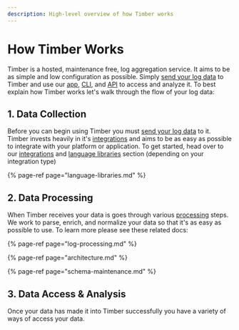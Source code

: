 ```yaml
---
description: High-level overview of how Timber works
---
```


# How Timber Works

Timber is a hosted, maintenance free, log aggregation service. It aims to be as simple and low configuration as possible. Simply [send your log data]() to Timber and use our [app](../usage/searching.md), [CLI](https://github.com/timberio/timber-cli), and [API](http://docs.api.timber.io/) to access and analyze it. To best explain how Timber works let's walk through the flow of your log data:

## 1. Data Collection

Before you can begin using Timber you must [send your log data]() to it. Timber invests heavily in it's [integrations]() and aims to be as easy as possible to integrate with your platform or application. To get started, head over to our [integrations]() and [language libraries](language-libraries.md) section \(depending on your integration type\)

{% page-ref page="language-libraries.md" %}

## 2. Data Processing

When Timber receives your data is goes through various [processing](log-processing.md) steps. We work to parse, enrich, and normalize your data so that it's as easy as possible to use. To learn more please see these related docs:

{% page-ref page="log-processing.md" %}

{% page-ref page="architecture.md" %}

{% page-ref page="schema-maintenance.md" %}

## 3. Data Access & Analysis

Once your data has made it into Timber successfully you have a variety of ways of access your data.


